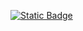 

<a href="https://python.org"><img alt="Static Badge" src="https://img.shields.io/badge/Python-3.10-blue?style=for-the-badge&logo=Python&labelColor=%23242424"></a>
